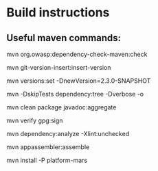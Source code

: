 # Build instructions

## Useful maven commands:

mvn org.owasp:dependency-check-maven:check

mvn git-version-insert:insert-version

mvn versions:set -DnewVersion=2.3.0-SNAPSHOT

mvn -DskipTests dependency:tree -Dverbose -o

mvn clean package javadoc:aggregate

mvn verify gpg:sign

mvn dependency:analyze -Xlint:unchecked

mvn appassembler:assemble

mvn install -P platform-mars